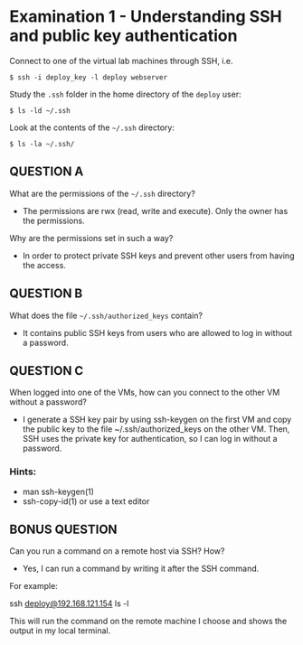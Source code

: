 # Examination 1 - Understanding SSH and public key authentication

Connect to one of the virtual lab machines through SSH, i.e.

    $ ssh -i deploy_key -l deploy webserver

Study the `.ssh` folder in the home directory of the `deploy` user:

    $ ls -ld ~/.ssh

Look at the contents of the `~/.ssh` directory:

    $ ls -la ~/.ssh/

## QUESTION A

What are the permissions of the `~/.ssh` directory?

- The permissions are rwx (read, write and execute). Only the owner has the permissions. 

Why are the permissions set in such a way?

- In order to protect private SSH keys and prevent other users from having the access. 


## QUESTION B

What does the file `~/.ssh/authorized_keys` contain?

- It contains public SSH keys from users who are allowed to log in without a password. 


## QUESTION C

When logged into one of the VMs, how can you connect to the
other VM without a password?

- I generate a SSH key pair by using ssh-keygen on the first VM and copy the public key to the file ~/.ssh/authorized_keys on the other VM. Then, SSH uses the private key for authentication, so I can log in without a password. 

### Hints:

* man ssh-keygen(1)
* ssh-copy-id(1) or use a text editor

## BONUS QUESTION

Can you run a command on a remote host via SSH? How?

- Yes, I can run a command by writing it after the SSH command. 

For example: 

ssh deploy@192.168.121.154 ls -l

This will run the command on the remote machine I choose and shows the output in my local terminal.